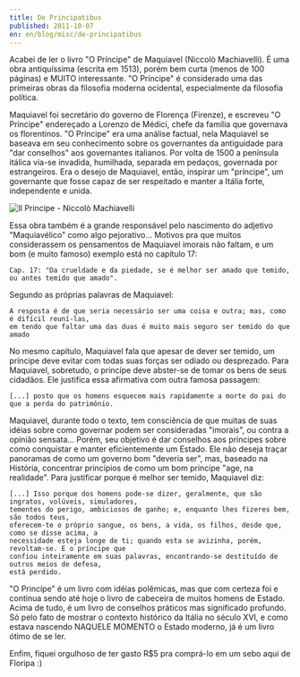 ```yaml
---
title: De Principatibus
published: 2011-10-07
en: en/blog/misc/de-principatibus
---
```


Acabei de ler o livro "O Príncipe" de Maquiavel (Niccolò Machiavelli).
É uma obra antiquíssima (escrita em 1513), porém bem curta (menos de 100 páginas) e MUITO interessante.
"O Príncipe" é considerado uma das primeiras obras da filosofia moderna ocidental, especialmente da filosofia política.

Maquiavel foi secretário do governo de Florença (Firenze), e escreveu "O Príncipe" endereçado a Lorenzo de Médici, chefe da família que governava os florentinos.
"O Príncipe" era uma análise factual, nela Maquiavel se baseava em seu conhecimento sobre os governantes da antiguidade para "dar conselhos" aos governantes italianos.
Por volta de 1500 a península itálica via-se invadida, humilhada, separada em pedaços, governada por estrangeiros.
Era o desejo de Maquiavel, então, inspirar um "príncipe", um governante que fosse capaz de ser respeitado e manter a Itália forte, independente e unida.

![Il Principe - Niccolò Machiavelli](/files/imgs/2011-10_Machiavelli_Principe_Cover_Page.jpg)

<!--more-->

Essa obra também é a grande responsável pelo nascimento do adjetivo "Maquiavélico" como algo pejorativo...
Motivos pra que muitos considerassem os pensamentos de Maquiavel imorais não faltam, e um bom (e muito famoso) exemplo está no capítulo 17:

    Cap. 17: "Da crueldade e da piedade, se é melhor ser amado que temido, ou antes temido que amado".

Segundo as próprias palavras de Maquiavel:

    A resposta é de que seria necessário ser uma coisa e outra; mas, como é difícil reuní-las,
    em tendo que faltar uma das duas é muito mais seguro ser temido do que amado

No mesmo capítulo, Maquiavel fala que apesar de dever ser temido, um príncipe deve evitar com todas suas forças ser odiado ou desprezado.
Para Maquiavel, sobretudo, o princípe deve abster-se de tomar os bens de seus cidadãos.
Ele justifica essa afirmativa com outra famosa passagem:

    [...] posto que os homens esquecem mais rapidamente a morte do pai do que a perda do patrimônio.

Maquiavel, durante todo o texto, tem consciência de que muitas de suas idéias sobre como governar podem ser consideradas "imorais", ou contra a opinião sensata...
Porém, seu objetivo é dar conselhos aos príncipes sobre como conquistar e manter eficientemente um Estado.
Ele não deseja traçar panoramas de como um governo bom "deveria ser", mas, baseado na História, concentrar princípios de como um bom princípe "age, na realidade".
Para justificar porque é melhor ser temido, Maquiavel diz:

    [...] Isso porque dos homens pode-se dizer, geralmente, que são ingratos, volúveis, simuladores,
    tementes do perigo, ambiciosos de ganho; e, enquanto lhes fizeres bem, são todos teus,
    oferecem-te o próprio sangue, os bens, a vida, os filhos, desde que, como se disse acima, a
    necessidade esteja longe de ti; quando esta se avizinha, porém, revoltam-se. E o príncipe que
    confiou inteiramente em suas palavras, encontrando-se destituído de outros meios de defesa,
    está perdido.

"O Princípe" é um livro com idéias polêmicas, mas que com certeza foi e continua sendo até hoje o livro de cabeceira de muitos homens de Estado.
Acima de tudo, é um livro de conselhos práticos mas significado profundo.
Só pelo fato de mostrar o contexto histórico da Itália no século XVI, e como estava nascendo NAQUELE MOMENTO o Estado moderno, já é um livro ótimo de se ler.

Enfim, fiquei orgulhoso de ter gasto R$5 pra comprá-lo em um sebo aqui de Floripa :)

